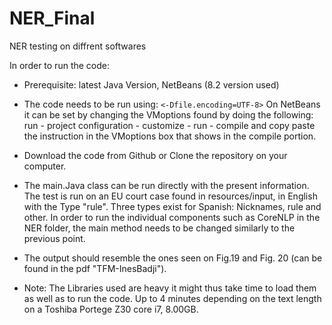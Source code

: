 # NER_Final
NER testing on diffrent softwares

In order to run the code:
* Prerequisite: latest Java Version, NetBeans (8.2 version used)
* The code needs to be run using: `<-Dfile.encoding=UTF-8>` On NetBeans it can be set by changing the VMoptions found by doing the following: run - project configuration - customize - run - compile and copy paste the instruction in the VMoptions box that shows in the compile portion.
* Download the code from Github or Clone the repository on your computer.
* The main.Java class can be run directly with the present information. The test is run on an EU court case found in resources/input, in English with the Type "rule". Three types exist for Spanish: Nicknames, rule and other. 
In order to run the individual components such as CoreNLP in the NER folder, the main method needs to be changed similarly to the previous point.
* The output should resemble the ones seen on Fig.19 and Fig. 20 (can be found in the pdf "TFM-InesBadji"). 

* Note: The Libraries used are heavy it might thus take time to load them as well as to run the code. Up to 4 minutes depending on the text length on a Toshiba Portege Z30 core i7, 8.00GB.
